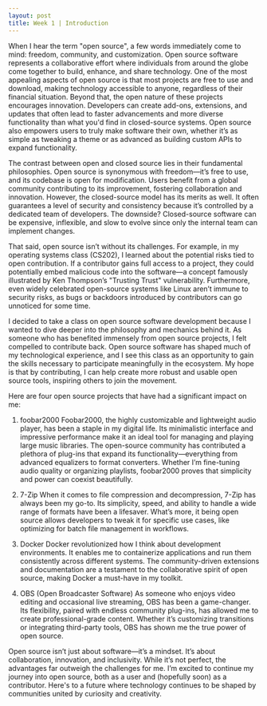 ```yaml
---
layout: post
title: Week 1 | Introduction
---
```


When I hear the term "open source", a few words immediately come to mind: freedom, community, and customization. Open source software represents a collaborative effort where individuals from around the globe come together to build, enhance, and share technology. One of the most appealing aspects of open source is that most projects are free to use and download, making technology accessible to anyone, regardless of their financial situation. Beyond that, the open nature of these projects encourages innovation. Developers can create add-ons, extensions, and updates that often lead to faster advancements and more diverse functionality than what you'd find in closed-source systems. Open source also empowers users to truly make software their own, whether it’s as simple as tweaking a theme or as advanced as building custom APIs to expand functionality.

<!--more-->

The contrast between open and closed source lies in their fundamental philosophies. Open source is synonymous with freedom—it’s free to use, and its codebase is open for modification. Users benefit from a global community contributing to its improvement, fostering collaboration and innovation. However, the closed-source model has its merits as well. It often guarantees a level of security and consistency because it’s controlled by a dedicated team of developers. The downside? Closed-source software can be expensive, inflexible, and slow to evolve since only the internal team can implement changes.

That said, open source isn’t without its challenges. For example, in my operating systems class (CS202), I learned about the potential risks tied to open contribution. If a contributor gains full access to a project, they could potentially embed malicious code into the software—a concept famously illustrated by Ken Thompson’s "Trusting Trust" vulnerability. Furthermore, even widely celebrated open-source systems like Linux aren’t immune to security risks, as bugs or backdoors introduced by contributors can go unnoticed for some time.

I decided to take a class on open source software development because I wanted to dive deeper into the philosophy and mechanics behind it. As someone who has benefited immensely from open source projects, I felt compelled to contribute back. Open source software has shaped much of my technological experience, and I see this class as an opportunity to gain the skills necessary to participate meaningfully in the ecosystem. My hope is that by contributing, I can help create more robust and usable open source tools, inspiring others to join the movement.

Here are four open source projects that have had a significant impact on me:  

1. foobar2000
Foobar2000, the highly customizable and lightweight audio player, has been a staple in my digital life. Its minimalistic interface and impressive performance make it an ideal tool for managing and playing large music libraries. The open-source community has contributed a plethora of plug-ins that expand its functionality—everything from advanced equalizers to format converters. Whether I’m fine-tuning audio quality or organizing playlists, foobar2000 proves that simplicity and power can coexist beautifully.

2. 7-Zip 
When it comes to file compression and decompression, 7-Zip has always been my go-to. Its simplicity, speed, and ability to handle a wide range of formats have been a lifesaver. What’s more, it being open source allows developers to tweak it for specific use cases, like optimizing for batch file management in workflows.

3. Docker
Docker revolutionized how I think about development environments. It enables me to containerize applications and run them consistently across different systems. The community-driven extensions and documentation are a testament to the collaborative spirit of open source, making Docker a must-have in my toolkit.

4. OBS (Open Broadcaster Software)
As someone who enjoys video editing and occasional live streaming, OBS has been a game-changer. Its flexibility, paired with endless community plug-ins, has allowed me to create professional-grade content. Whether it’s customizing transitions or integrating third-party tools, OBS has shown me the true power of open source.

Open source isn’t just about software—it’s a mindset. It’s about collaboration, innovation, and inclusivity. While it’s not perfect, the advantages far outweigh the challenges for me. I’m excited to continue my journey into open source, both as a user and (hopefully soon) as a contributor. Here's to a future where technology continues to be shaped by communities united by curiosity and creativity.